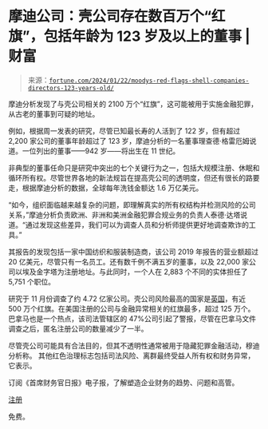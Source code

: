 <!--yml

category: 未分类

date: 2024-05-27 15:17:26

-->

# 摩迪公司：壳公司存在数百万个“红旗”，包括年龄为 123 岁及以上的董事 | 财富

> 来源：[`fortune.com/2024/01/22/moodys-red-flags-shell-companies-directors-123-years-old/`](https://fortune.com/2024/01/22/moodys-red-flags-shell-companies-directors-123-years-old/)

摩迪分析发现了与壳公司相关的 2100 万个“红旗”，这可能被用于实施金融犯罪，从古老的董事到可疑的地址。

例如，根据周一发表的研究，尽管已知最长寿的人活到了 122 岁，但有超过 2,200 家公司的董事年龄超过了 123 岁，摩迪分析的一名董事理查德·格雷厄姆说道。一位列出的董事——942 岁——将出生在 11 世纪。

非典型的董事任命只是研究中突出的七个关键行为之一，包括大规模注册、休眠和循环所有权。尽管世界各地的新法规旨在提高壳公司的透明度，但还有很长的路要走，根据摩迪分析的数据，全球每年洗钱金额达 1.6 万亿美元。

“如今，组织面临越来越复杂的问题，即理解真实的所有权结构并检测风险的公司关系，”摩迪分析负责欧洲、非洲和美洲金融犯罪合规业务的负责人泰德·达塔说道。“通过发现这些差异，我们可以为调查人员和分析师提供更好地调查欺诈的工具。”

其报告的发现包括一家中国纺织和服装制造商，该公司 2019 年报告的营业额超过 20 亿美元，尽管只有一名员工。还有数千例不满五岁的董事，以及 22,000 家公司以埃及金字塔为注册地址。与此同时，一个人在 2,883 个不同的实体担任了 5,751 个职位。

研究于 11 月份调查了约 4.72 亿家公司。壳公司风险最高的国家是[英国](https://www.bloomberg.com/news/articles/2023-03-10/russian-money-laundering-of-war-profit-suspected-in-london-by-uk-law-enforcement)，有近 500 万个红旗。在美国注册的公司与金融异常相关的红旗最多，超过 125 万个。巴拿马也是一个热点，该司法管辖区的 47%公司引起了警报，尽管在巴拿马文件调查之后，匿名注册公司的数量减少了一半。

尽管壳公司可能具有合法目的，但其不透明性通常被用于隐藏犯罪金融活动，穆迪分析称。 其他红色治理标志包括司法风险、离群最终受益人所有权和财务异常，它表示。

订阅《首席财务官日报》电子报，了解塑造企业财务的趋势、问题和高管。

[注册](https://www.fortune.com/newsletters/cfodaily?&itm_source=fortune&itm_medium=article_tout&itm_campaign=cfo_daily)

免费。
